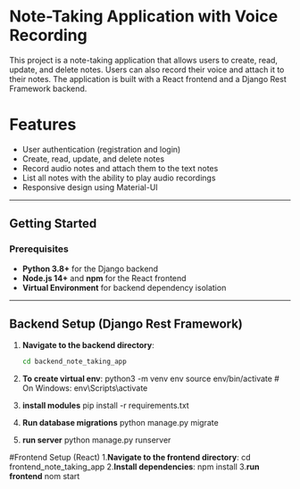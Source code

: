 # Note-Taking Application with Voice Recording

This project is a note-taking application that allows users to create, read, update, and delete notes. Users can also record their voice and attach it to their notes. The application is built with a React frontend and a Django Rest Framework backend.

# Features

- User authentication (registration and login)
- Create, read, update, and delete notes
- Record audio notes and attach them to the text notes
- List all notes with the ability to play audio recordings
- Responsive design using Material-UI


---

## Getting Started

### Prerequisites

- **Python 3.8+** for the Django backend
- **Node.js 14+** and **npm** for the React frontend
- **Virtual Environment** for backend dependency isolation

---

## Backend Setup (Django Rest Framework)

1. **Navigate to the backend directory**:
   ```bash
   cd backend_note_taking_app
2. **To create virtual env**:
    python3 -m venv env
    source env/bin/activate  # On Windows: env\Scripts\activate
3. **install modules**
    pip install -r requirements.txt

4. **Run database migrations**
    python manage.py migrate
5. **run server**
    python manage.py runserver

#Frontend Setup (React)
1.**Navigate to the frontend directory**:
    cd frontend_note_taking_app
2.**Install dependencies**:
    npm install
3.**run frontend**
    nom start